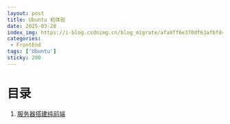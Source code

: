 ```yaml
---
layout: post
title: Ubuntu 初体验
date: 2025-03-28
index_img: https://i-blog.csdnimg.cn/blog_migrate/afa8ff6e370df63afbfd4bcf80814ea7.jpeg
categories:
 - FrontEnd
tags: ['Ubuntu']
sticky: 200
---
```


# 目录

1. [服务器搭建纯前端](/blog/Ubuntu/projectServe/)